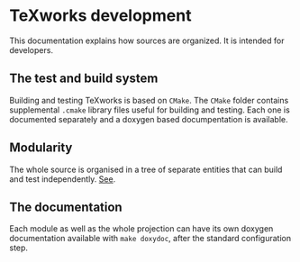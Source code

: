 TeXworks development
====================

This documentation explains how sources are organized. It is intended for developers.

The test and build system
-------------------------
Building and testing TeXworks is based on `CMake`. The `CMake` folder contains supplemental `.cmake` library files useful for building and testing. Each one is documented separately and a doxygen based documpentation is available.

Modularity
----------
The whole source is organised in a tree of separate entities that can build and test independently. [See](../modules/Readme.md).

The documentation
-----------------
Each module as well as the whole projection can have its own doxygen documentation available with `make doxydoc`, after the standard configuration step.
